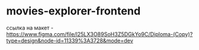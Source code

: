 # movies-explorer-frontend
ссылка на макет - https://www.figma.com/file/l25LX3O89SoH3Z5DGkYo9C/Diploma-(Copy)?type=design&node-id=11339%3A3728&mode=dev 

